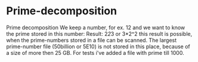 # Prime-decomposition
Prime decomposition
We keep a number, for ex. 12
and we want to know the prime stored in this number:
Result:  2*2*3  or 3*2^2
this result is possible, when the prime-numbers stored in a file can be scanned.
The largest prime-number file (50billion or 5E10) is not stored in this place, because of a size of more then 25 GB.
For tests i've added a file with prime till 1000.
